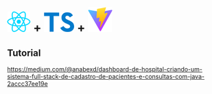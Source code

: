 #  <img src="./front-end/src/assets/react.svg"> +   <img src="./front-end/src/assets/ts.svg"> +   <img src="./front-end/src/assets/vite.svg">



## Tutorial 

https://medium.com/@anabexd/dashboard-de-hospital-criando-um-sistema-full-stack-de-cadastro-de-pacientes-e-consultas-com-java-2accc37ee19e

